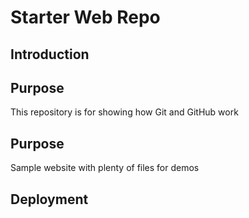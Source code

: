 # Starter Web Repo

## Introduction

## Purpose

This repository is for showing how Git and GitHub work

## Purpose

Sample website with plenty of files for demos

## Deployment